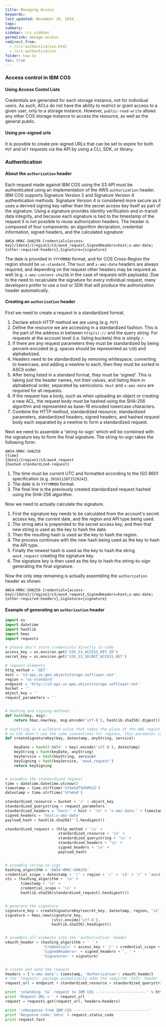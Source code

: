 ```yaml
---
title: Managing Access
keywords: 
last_updated: November 18, 2016
tags: 
summary: 
sidebar: crs_sidebar
permalink: manage-access
redirect_from:
  - /crs-authentication.html
  - /crs-authentication
folder: how-to
toc: true
---
```


### Access control in IBM COS

#### Using Access Contol Lists
Credentials are generated for each storage instance, not for individual users.  As such, ACLs do not have the ability to restrict or grant access to a given user, only to a storage instance. However, `public-read-write` allows any other COS storage instance to access the resource, as well as the general public. 

#### Using pre-signed urls
It is possible to create pre-signed URLs that can be set to expire for both `PUT` and `GET` requests via the API by using a CLI, SDK, or library.  

### Authentication 

#### About the `authorization` header
Each request made against IBM COS using the S3 API must be authenticated using an implementation of the AWS `authorization` header.  IBM COS supports Signature Version 2 and Signature Version 4 authentication methods.  Signature Version 4 is considered more secure as it uses a derived signing key rather than the secret access key itself as part of the signature. Using a signature provides identity verification and in-transit data integrity, and because each signature is tied to the timestamp of the request it is not possible to reuse authorization headers.  The header is composed of four components: an algorithm declaration, credential information, signed headers, and the calculated signature:  

```
AWS4-HMAC-SHA256 Credential={access-key}/{date}/{region}/s3/aws4_request,SignedHeaders=host;x-amz-date;{other-required-headers},Signature={signature}
```

The date is provided in `YYYYMMDD` format, and for COS Cross-Region the region should be `us-standard`. The `host` and `x-amz-date` headers are always required, and depending on the request other headers may be required as well (e.g. `x-amz-content-sha256` in the case of requests with payloads).  Due to the need to recalculate the signature for every individual request, many developers prefer to use a tool or SDK that will produce the authorization header automatically.

#### Creating an `authorization` header

First we need to create a request in a standardized format.

1. Declare which HTTP method we are using (e.g. `PUT`)
2. Define the resource we are accessing in a standardized fashion.  This is the part of the address in between `http(s)://` and the query string.  For requests at the account level (i.e. listing buckets) this is simply `/`.
3. If there are any request parameters they must be standardized by being percent-encoded (e.g. spaces should be represented as `%20`) and alphabetized.
4. Headers need to be standardized by removing whitespace, converting to lowercase, and adding a newline to each, then they must be sorted in ASCII order. 
5. After being listed in a standard format, they must be 'signed'.  This is taking just the header names, not their values, and listing them in alphabetical order, separated by semicolons. `Host` and `x-amz-date` are required for all requests.
6. If the request has a body, such as when uploading an object or creating a new ACL, the request body must be hashed using the SHA-256 algorithm and represented as base-16 encoded lowercase characters.
7. Combine the HTTP method, standardized resource, standardized parameters, standardized headers, signed headers, and hashed request body each separated by a newline to form a standardized request.  

Next we need to assemble a 'string-to-sign' which will be combined with the signature key to form the final signature. The string-to-sign takes the following form:

```
AWS4-HMAC-SHA256
{time}
{date}/{region}/s3/aws4_request
{hashed-standardized-request}
```

1. The time must be current UTC and formatted according to the ISO 8601 specification (e.g. `20161128T152924Z`).
2. The date is in `YYYYMMDD` format.
3. The final line is the previously created standardized request hashed using the SHA-256 algorithm.

Now we need to actually calculate the signature.

1. First the signature key needs to be calculated from the account's secret access key, the current date, and the region and API type being used.  
2. The string `AWS4` is prepended to the secret access key, and then that new string is used as the key to hash the date.  
3. Then the resulting hash is used as the key to hash the region.
4. The process continues with the new hash being used as the key to hash the API type. 
5. Finally the newest hash is used as the key to hash the string `aws4_request` creating the signature key.
6. The signature key is then used as the key to hash the string-to-sign generating the final signature.

Now the only step remaining is actually assembling the `authorization` header as shown:

```
AWS4-HMAC-SHA256 Credential={access-key}/{date}/{region}/s3/aws4_request,SignedHeaders=host;x-amz-date;{other-required-headers},Signature={signature}
```

#### Example of generating an `authorization` header

```python
import os
import datetime
import hashlib
import hmac
import requests

# please don't store credentials directly in code
access_key = os.environ.get('COS_S3_ACCESS_KEY_ID')
secret_key = os.environ.get('COS_S3_SECRET_ACCESS_KEY')

# request elements
http_method = 'GET'
host = 's3-api.us-geo.objectstorage.softlayer.net'
region = 'us-standard'
endpoint = 'http://s3-api.us-geo.objectstorage.softlayer.net'
bucket = ''
object_key = ''
request_parameters = ''


# hashing and signing methods
def hash(key, msg):
    return hmac.new(key, msg.encode('utf-8'), hashlib.sha256).digest()

# anyString is a wildcard value that takes the place of the AWS region value
# as COS doen't use the same conventions for regions, this parameter can accept any string
def createSignatureKey(key, datestamp, anyString, service):  

    keyDate = hash(('AWS4' + key).encode('utf-8'), datestamp)
    keyString = hash(keyDate, anyString)
    keyService = hash(keyString, service)
    keySigning = hash(keyService, 'aws4_request')
    return keySigning


# assemble the standardized request
time = datetime.datetime.utcnow()
timestamp = time.strftime('%Y%m%dT%H%M%SZ')
datestamp = time.strftime('%Y%m%d')

standardized_resource = bucket + '/' + object_key
standardized_querystring = request_parameters
standardized_headers = 'host:' + host + '\n' + 'x-amz-date:' + timestamp + '\n'
signed_headers = 'host;x-amz-date'
payload_hash = hashlib.sha256('').hexdigest()

standardized_request = (http_method + '\n' +
                        standardized_resource + '\n' +
                        standardized_querystring + '\n' +
                        standardized_headers + '\n' +
                        signed_headers + '\n' +
                        payload_hash)


# assemble string-to-sign
hashing_algorithm = 'AWS4-HMAC-SHA256'
credential_scope = datestamp + '/' + region + '/' + 's3' + '/' + 'aws4_request'
sts = (hashing_algorithm + '\n' +
       timestamp + '\n' +
       credential_scope + '\n' +
       hashlib.sha256(standardized_request).hexdigest())


# generate the signature
signature_key = createSignatureKey(secret_key, datestamp, region, 's3')
signature = hmac.new(signature_key,
                     (sts).encode('utf-8'),
                     hashlib.sha256).hexdigest()


# assemble all elements into the 'authorization' header
v4auth_header = (hashing_algorithm + ' ' +
                 'Credential=' + access_key + '/' + credential_scope + ', ' +
                 'SignedHeaders=' + signed_headers + ', ' +
                 'Signature=' + signature)


# create and send the request
headers = {'x-amz-date': timestamp, 'Authorization': v4auth_header}
# the 'requests' package autmatically adds the required 'host' header
request_url = endpoint + standardized_resource + standardized_querystring

print '\nSending `%s` request to IBM COS -----------------------' % http_method
print 'Request URL = ' + request_url
request = requests.get(request_url, headers=headers)

print '\nResponse from IBM COS ----------------------------------'
print 'Response code: %d\n' % request.status_code
print request.text
```